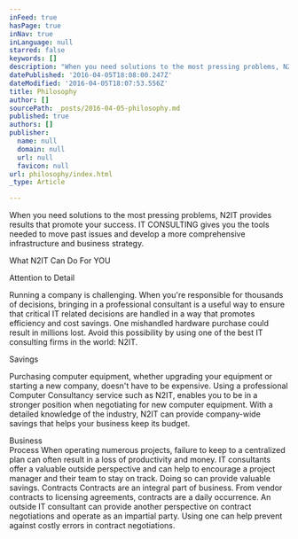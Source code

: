 ```yaml
---
inFeed: true
hasPage: true
inNav: true
inLanguage: null
starred: false
keywords: []
description: "When you need solutions to the most pressing problems, N2IT provides results that promote your success.\n\nIT CONSULTING\n\ngives you the tools needed to move past issues and develop a more comprehensive infrastructure and business strategy.\_"
datePublished: '2016-04-05T18:08:00.247Z'
dateModified: '2016-04-05T18:07:53.556Z'
title: Philosophy
author: []
sourcePath: _posts/2016-04-05-philosophy.md
published: true
authors: []
publisher:
  name: null
  domain: null
  url: null
  favicon: null
url: philosophy/index.html
_type: Article

---
```

When you need solutions to the most pressing problems, N2IT provides results that promote your success.
IT CONSULTING
gives you the tools needed to move past issues and develop a more comprehensive infrastructure and business strategy. 

What N2IT Can Do For
YOU 

Attention to Detail
  
Running a company is challenging. When you're responsible for thousands of decisions, bringing in a professional consultant is a useful way to ensure that critical IT related decisions are handled in a way that promotes efficiency and cost savings. One mishandled hardware purchase could result in millions lost. Avoid this possibility by using one of the best IT consulting firms in the world: N2IT. 

Savings
  
Purchasing computer equipment, whether upgrading your equipment or starting a new company, doesn't have to be expensive. Using a professional Computer Consultancy service such as N2IT, enables you to be in a stronger position when negotiating for new computer equipment. With a detailed knowledge of the industry, N2IT can provide company-wide savings that helps your business keep its budget. 

Business  
Process
When operating numerous projects, failure to keep to a centralized plan can often result in a loss of productivity and money. IT consultants offer a valuable outside perspective and can help to encourage a project manager and their team to stay on track. Doing so can provide valuable savings.
Contracts
Contracts are an integral part of business. From vendor contracts to licensing agreements, contracts are a daily occurrence. An outside IT consultant can provide another perspective on contract negotiations and operate as an impartial party. Using one can help prevent against costly errors in contract negotiations.